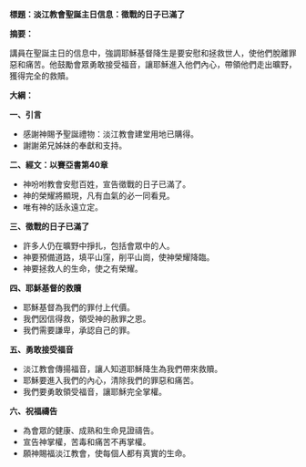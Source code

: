 **標題：淡江教會聖誕主日信息：徵戰的日子已滿了**

**摘要：**

講員在聖誕主日的信息中，強調耶穌基督降生是要安慰和拯救世人，使他們脫離罪惡和痛苦。他鼓勵會眾勇敢接受福音，讓耶穌進入他們內心，帶領他們走出曠野，獲得完全的救贖。

**大綱：**

**一、引言**
* 感謝神賜予聖誕禮物：淡江教會建堂用地已購得。
* 謝謝弟兄姊妹的奉獻和支持。

**二、經文：以賽亞書第40章**
* 神吩咐教會安慰百姓，宣告徵戰的日子已滿了。
* 神的榮耀將顯現，凡有血氣的必一同看見。
* 唯有神的話永遠立定。

**三、徵戰的日子已滿了**
* 許多人仍在曠野中掙扎，包括會眾中的人。
* 神要預備道路，填平山窪，削平山崗，使神榮耀降臨。
* 神要拯救人的生命，使之有榮耀。

**四、耶穌基督的救贖**
* 耶穌基督為我們的罪付上代價。
* 我們因信得救，領受神的赦罪之恩。
* 我們需要謙卑，承認自己的罪。

**五、勇敢接受福音**
* 淡江教會傳揚福音，讓人知道耶穌降生為我們帶來救贖。
* 耶穌要進入我們的內心，清除我們的罪惡和痛苦。
* 我們要勇敢領受福音，讓耶穌完全掌權。

**六、祝福禱告**
* 為會眾的健康、成熟和生命見證禱告。
* 宣告神掌權，苦毒和痛苦不再掌權。
* 願神賜福淡江教會，使每個人都有真實的生命。